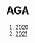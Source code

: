 # AGA

1. [2020](https://www.youtube.com/playlist?list=PLqpN3-2FP-kLFRjh6glZxNwqWJk-2U9f4)
2. [2021](https://www.youtube.com/playlist?list=PLqpN3-2FP-kKKxrYVrCufU8tRwO3610xi)
